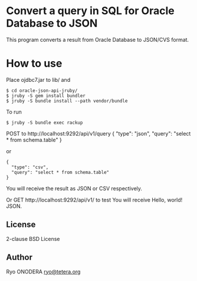 # Convert a query in SQL for Oracle Database to JSON

This program converts a result from Oracle Database to JSON/CVS format.

# How to use

Place ojdbc7.jar to lib/ and

	$ cd oracle-json-api-jruby/
	$ jruby -S gem install bundler
	$ jruby -S bundle install --path vendor/bundle

To run

	$ jruby -S bundle exec rackup

POST to http://localhost:9292/api/v1/query
	{
	  "type": "json",
	  "query": "select * from schema.table"
	}

or

	{
	  "type": "csv",
	  "query": "select * from schema.table"
	}

You will receive the result as JSON or CSV respectively.

Or GET http://localhost:9292/api/v1/ to test
You will receive Hello, world! JSON.

## License
2-clause BSD License

## Author
Ryo ONODERA <ryo@tetera.org>
